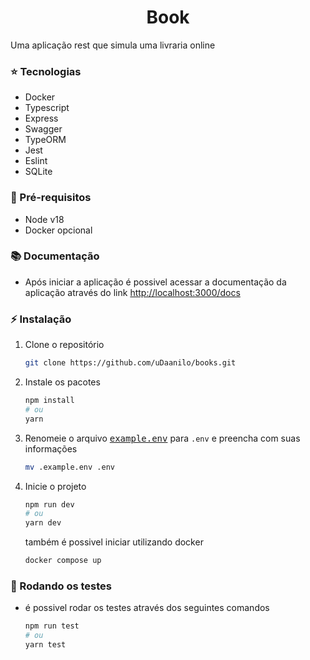 <h1 align="center">Book</h1>

Uma aplicação rest que simula uma livraria online

### ⭐ Tecnologias

- Docker
- Typescript
- Express
- Swagger
- TypeORM
- Jest
- Eslint
- SQLite

### 🧩 Pré-requisitos

- Node v18
- Docker opcional

### 📚 Documentação

- Após iniciar a aplicação é possivel acessar a documentação da aplicação através do link [http://localhost:3000/docs](http://localhost:3000/docs)

### ⚡ Instalação

1. Clone o repositório
   ```sh
   git clone https://github.com/uDaanilo/books.git
   ```
2. Instale os pacotes
   ```sh
   npm install
   # ou
   yarn
   ```
3. Renomeie o arquivo <kbd>[example.env](example.env)</kbd> para `.env` e preencha com suas informações
   ```sh
   mv .example.env .env
   ```
4. Inicie o projeto
   ```sh
   npm run dev
   # ou
   yarn dev
   ```
   também é possivel iniciar utilizando docker
   ```sh
   docker compose up
   ```

### 🧪 Rodando os testes

- é possivel rodar os testes através dos seguintes comandos

  ```sh
  npm run test
  # ou
  yarn test
  ```
